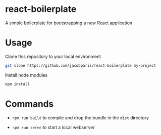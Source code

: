 # react-boilerplate
A simple boilerplate for bootstrapping a new React application

# Usage

Clone this repository to your local environment

```sh
git clone https://github.com/jacobparis/react-boilerplate my-project
```

Install node modules

```sh
npm install
```

# Commands

* `npm run build` to compile and drop the bundle in the `dist` directory

* `npm run serve` to start a local webserver 